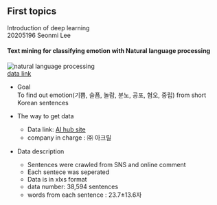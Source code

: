 ## First topics
Introduction of deep learning  
20205196 Seonmi Lee

#### Text mining for classifying emotion with Natural language processing
![natural language processing](./자연어처리.png)  
[data link](https://www.kaggle.com/ronitf/heart-disease-uci)
* Goal  
To find out emotion(기쁨, 슬픔, 놀람, 분노, 공포, 혐오, 중립) from short Korean sentences

* The way to get data  
  * Data link: [AI hub site](http://www.aihub.or.kr/keti_data_board/language_intelligence)
  * company in charge : ㈜ 아크릴

* Data description  
  * Sentences were crawled from SNS and online comment
  * Each sentece was seperated
  * Data is in xlxs format
  * data number: 38,594 sentences
  * words from each sentence : 23.7±13.6자
 
